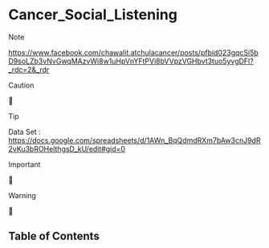 # Cancer_Social_Listening

> [!NOTE]
> https://www.facebook.com/chawalit.atchulacancer/posts/pfbid023gqcSi5bD9soLZb3vNvGwqMAzvWi8w1uHpVnYFtPVi8bVVpzVGHbvt3tuo5yvgDFl?_rdc=2&_rdr

> [!CAUTION]
> :dart:

> [!TIP]
> Data Set : https://docs.google.com/spreadsheets/d/1AWn_BqQdmdRXm7bAw3cnJ9dR2vKu3bROHelthgsD_kU/edit#gid=0

> [!IMPORTANT]
> :dart:

> [!WARNING]
> :dart:


## Table of Contents
